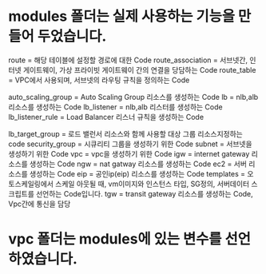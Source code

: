# modules 폴더는 실제 사용하는 기능을 만들어 두었습니다.

route =  해당 테이블에 설정할 경로에 대한 Code
route_association =  서브넷간, 인터넷 게이트웨이, 가상 프라이빗 게이트웨이 간의  연결을 당담하는 Code
route_table = VPC에서 사용되며, 서브넷의 라우팅 규칙을 정의하는 Code


auto_scaling_group = Auto Scaling Group 리소스를 생성하는 Code
lb = nlb,alb 리소스를 생성하는 Code
lb_listener = nlb,alb 리스터를 생성하는 Code
lb_listener_rule = Load Balancer 리스너 규칙을 생성하는 Code

lb_target_group = 로드 밸런서 리소스와 함께 사용할 대상 그룹 리소스지정하는 code
security_group = 시큐리티 그룹을 생성하기 위한 Code
subnet = 서브넷을 생성하기 위한 Code
vpc = vpc을 생성하기 위한 Code
igw = internet gateway  리소스를 생성하는 Code
ngw = nat gatway 리소스를 생성하는 Code
ec2 = 서버 리소스를 생성하는 Code
eip =  공인ip(eip) 리소스를 생성하는 Code
templates = 오토스케일링에서 스케일 아웃될 때, vm이미지와 인스턴스 타입, SG정의, 서버데이터 스크립트를 선언하는 Code입니다.
tgw = transit gateway 리소스를 생성하는 Code, Vpc간에 통신을 담당

# vpc 폴더는 modules에 있는 변수를 선언하였습니다.

